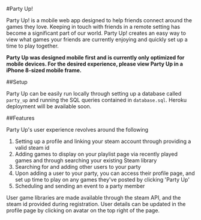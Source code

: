 #Party Up!

Party Up! is a mobile web app designed to help friends connect around the games they love. Keeping in touch with friends in a remote setting has become a significant part of our world. Party Up! creates an easy way to view what games your friends are currently enjoying and quickly set up a time to play together. 

**Party Up was designed mobile first and is currently only optimized for mobile devices. For the desired experience, please view Party Up in a iPhone 8-sized mobile frame.**

##Setup

Party Up can be easily run locally through setting up a database called `party_up` and running the SQL queries contained in `database.sql`. Heroku deployment will be available soon. 

##Features

Party Up's user experience revolves around the following 
1. Setting up a profile and linking your steam account through providing a valid steam id
2. Adding games to display on your playlist page via recently played games and through searching your existing Steam library
3. Searching for and adding other users to your party 
4. Upon adding a user to your party, you can access their profile page, and set up time to play on any games they've posted by clicking 'Party Up'
5. Scheduling and sending an event to a party member

User game libraries are made available through the steam API, and the steam id provided during registration. User details can be updated in the profile page by clicking on avatar on the top right of the page. 
